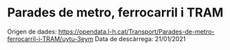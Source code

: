 # Parades de metro, ferrocarril i TRAM
Origen de dades: https://opendata.l-h.cat/Transport/Parades-de-metro-ferrocarril-i-TRAM/uytu-3eym
Data de descàrrega: 21/01/2021


